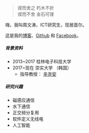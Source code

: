 > 锲而舍之 朽木不折  
> 锲而不舍 金石可镂

嗨，我叫周文涛，ICT研究生，现居首尔。

这是我的[博客](https://wentaozhou.cn)、[Github](http://github.com/) 和 [Facebook](https://www.facebook.com/zhouwentao612)。


##### 背景资料
- 2013~2017 桂林电子科技大学
- 2017~现在     崇实大学 （韩国）
  - 指导教授： [辛尧安](https://ieeexplore.ieee.org/author/37279496500)




##### 研究兴趣

- 磁感应通信
- 水下通信
- 正交频分复用
- 软件定义无线电
- 人工智能
